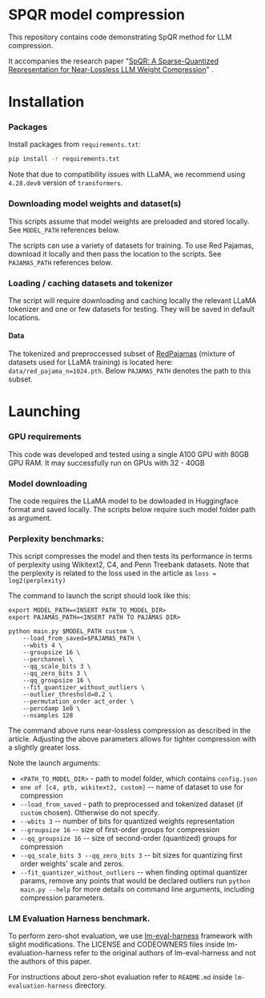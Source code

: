 # SPQR model compression


This repository contains code demonstrating SpQR method for LLM compression.

It accompanies the research paper "[SpQR: A Sparse-Quantized Representation for Near-Lossless LLM Weight Compression](https://arxiv.org/abs/2306.03078v1)" .

# Installation

### Packages

Install packages from `requirements.txt`:
```bash
pip install -r requirements.txt
```

Note that due to compatibility issues with LLaMA, we recommend using `4.28.dev0` version of `transformers`.

### Downloading model weights and dataset(s)

This scripts assume that model weights are preloaded and stored locally. See `MODEL_PATH` references below.

The scripts can use a variety of datasets for training. To use Red Pajamas, download it locally and then pass the location to the scripts. See `PAJAMAS_PATH` references below.

### Loading / caching datasets and tokenizer

The script will require downloading and caching locally the relevant LLaMA tokenizer and one or few datasets for testing. They will be saved in default locations.

#### Data

The tokenized and preproccessed subset of [RedPajamas](https://huggingface.co/datasets/togethercomputer/RedPajama-Data-1T-Sample) 
(mixture of datasets used for LLaMA training) is located here: `data/red_pajama_n=1024.pth`. 
Below `PAJAMAS_PATH` denotes the path to this subset.

# Launching

### GPU requirements
This code was developed and tested using a single A100 GPU with 80GB GPU RAM. It may successfully run on GPUs with 32 - 40GB   

### Model downloading
The code requires the LLaMA model to be dowloaded in Huggingface format and saved locally. The scripts below require such model folder path as argument.

### Perplexity benchmarks:
This script compresses the model and then tests its performance in terms of perplexity using Wikitext2, 
C4, and Penn Treebank datasets. Note that the perplexity is related to the loss used in the article as `loss = log2(perplexity)`

The command to launch the script should look like this: 

```
export MODEL_PATH=<INSERT PATH_TO_MODEL_DIR>
export PAJAMAS_PATH=<INSERT PATH TO PAJAMAS DIR>

python main.py $MODEL_PATH custom \
    --load_from_saved=$PAJAMAS_PATH \
    --wbits 4 \
    --groupsize 16 \
    --perchannel \
    --qq_scale_bits 3 \
    --qq_zero_bits 3 \
    --qq_groupsize 16 \
    --fit_quantizer_without_outliers \
    --outlier_threshold=0.2 \
    --permutation_order act_order \
    --percdamp 1e0 \
    --nsamples 128 
```
The command above runs near-lossless compression as described in the article. Adjusting the above parameters allows for tighter compression with a slightly greater loss. 

Note the launch arguments:
- `<PATH_TO_MODEL_DIR>` - path to model folder, which contains `config.json `
- `one of [c4, ptb, wikitext2, custom]` -- name of dataset to use for compression
- `--load_from_saved` - path to preprocessed and tokenized dataset (if `custom` chosen). Otherwise do not specify.
- `--wbits 3` -- number of bits for quantized weights representation
- `--groupsize 16` -- size of first-order groups for compression
- `--qq_groupsize 16` -- size of second-order (quantized) groups for compression
- `--qq_scale_bits 3 --qq_zero_bits 3` -- bit sizes for quantizing first order weights' scale and zeros.
- `--fit_quantizer_without_outliers` -- when finding optimal quantizer params, remove any points that would be declared outliers
run `python main.py --help` for more details on command line arguments, including compression parameters.

### LM Evaluation Harness benchmark.

To perform zero-shot evaluation, we use [lm-eval-harness](https://github.com/EleutherAI/lm-evaluation-harness) framework with slight modifications. The LICENSE and CODEOWNERS files inside lm-evaluation-harness refer to the original authors of lm-eval-harness and not the authors of this paper.

For instructions about zero-shot evaluation refer to `README.md` inside `lm-evaluation-harness` directory.

